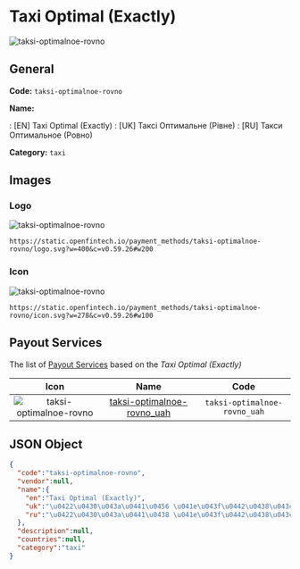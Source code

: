 
# Taxi Optimal (Exactly) 
![taksi-optimalnoe-rovno](https://static.openfintech.io/payment_methods/taksi-optimalnoe-rovno/logo.svg?w=400&c=v0.59.26#w200)  

## General 
**Code:** `taksi-optimalnoe-rovno` 
 
**Name:** 
 
:	[EN] Taxi Optimal (Exactly) 
:	[UK] Таксі Оптимальне (Рівне) 
:	[RU] Такси Оптимальное (Ровно) 
 
**Category:** `taxi` 
 

## Images 

### Logo 
![taksi-optimalnoe-rovno](https://static.openfintech.io/payment_methods/taksi-optimalnoe-rovno/logo.svg?w=400&c=v0.59.26#w200)  

```
https://static.openfintech.io/payment_methods/taksi-optimalnoe-rovno/logo.svg?w=400&c=v0.59.26#w200
```  

### Icon 
![taksi-optimalnoe-rovno](https://static.openfintech.io/payment_methods/taksi-optimalnoe-rovno/icon.svg?w=278&c=v0.59.26#w100)  

```
https://static.openfintech.io/payment_methods/taksi-optimalnoe-rovno/icon.svg?w=278&c=v0.59.26#w100
```  

## Payout Services 
 
The list of [Payout Services](/payout-services/) based on the _Taxi Optimal (Exactly)_ 

|Icon|Name|Code| 
|:---:|:---:|:---:| 
|![taksi-optimalnoe-rovno](https://static.openfintech.io/payout_methods/taksi-optimalnoe-rovno/icon.png?w=278&c=v0.59.26#w40) |[taksi-optimalnoe-rovno_uah](/payout-services/taksi-optimalnoe-rovno_uah/)|`taksi-optimalnoe-rovno_uah`| 
 

## JSON Object 

```json
{
  "code":"taksi-optimalnoe-rovno",
  "vendor":null,
  "name":{
    "en":"Taxi Optimal (Exactly)",
    "uk":"\u0422\u0430\u043a\u0441\u0456 \u041e\u043f\u0442\u0438\u043c\u0430\u043b\u044c\u043d\u0435 (\u0420\u0456\u0432\u043d\u0435)",
    "ru":"\u0422\u0430\u043a\u0441\u0438 \u041e\u043f\u0442\u0438\u043c\u0430\u043b\u044c\u043d\u043e\u0435 (\u0420\u043e\u0432\u043d\u043e)"
  },
  "description":null,
  "countries":null,
  "category":"taxi"
}
```  
